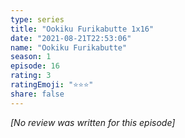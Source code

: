 ```yaml
---
type: series
title: "Ookiku Furikabutte 1x16"
date: "2021-08-21T22:53:06"
name: "Ookiku Furikabutte"
season: 1
episode: 16
rating: 3
ratingEmoji: "⭐️⭐️⭐️"
share: false
---
```


_[No review was written for this episode]_
